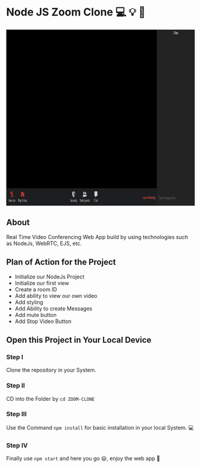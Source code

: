 # Node JS Zoom Clone 💻 💡 🚀

<img width="1200" height="470" src="public/zoom-img.png">

## About
Real Time Video Conferencing Web App build by using technologies such as NodeJs, WebRTC, EJS, etc.

## Plan of Action for the Project

- Initialize our NodeJs Project <DONE>
- Initialize our first view
- Create a room ID
- Add ability to view our own video
- Add styling
- Add Ability to create Messages
- Add mute button
- Add Stop Video Button

## Open this Project in Your Local Device

### Step I

Clone the repository in your System.


### Step II

CD into the Folder by `cd ZOOM-CLONE`

### Step III

Use the Command `npm install` for basic installation in your local System. 💻

### Step IV

Finally use `npm start` and here you go 😃, enjoy the web app 🚀
